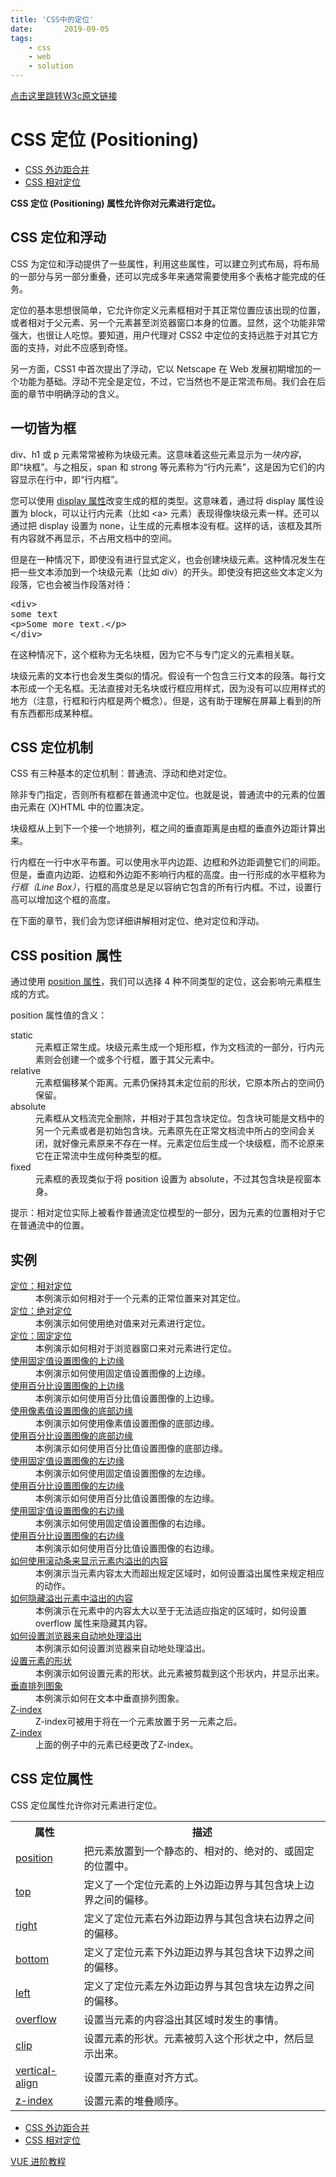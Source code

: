 ```yaml
---
title: 'CSS中的定位'
date:       2019-09-05
tags:
	- css
	- web
	- solution
---
```















[点击这里跳转W3c原文链接](https://www.w3school.com.cn/css/css_positioning.asp)  

<div id="maincontent">

<h1>CSS 定位 (Positioning)</h1>

<div id="tpn">
<ul class="prenext">
<li class="pre"><a href="/css/css_margin_collapsing.asp" title="CSS 外边距合并">CSS 外边距合并</a></li>
<li class="next"><a href="/css/css_positioning_relative.asp" title="CSS 相对定位">CSS 相对定位</a></li>
</ul>
</div>


<div id="intro">
<p><strong>CSS 定位 (Positioning) 属性允许你对元素进行定位。</strong></p>
</div>


<div>
<h2>CSS 定位和浮动</h2>

<p>CSS 为定位和浮动提供了一些属性，利用这些属性，可以建立列式布局，将布局的一部分与另一部分重叠，还可以完成多年来通常需要使用多个表格才能完成的任务。</p>

<p>定位的基本思想很简单，它允许你定义元素框相对于其正常位置应该出现的位置，或者相对于父元素、另一个元素甚至浏览器窗口本身的位置。显然，这个功能非常强大，也很让人吃惊。要知道，用户代理对 CSS2 中定位的支持远胜于对其它方面的支持，对此不应感到奇怪。</p>

<p>另一方面，CSS1 中首次提出了浮动，它以 Netscape 在 Web 发展初期增加的一个功能为基础。浮动不完全是定位，不过，它当然也不是正常流布局。我们会在后面的章节中明确浮动的含义。</p>
</div>


<div>
<h2>一切皆为框</h2>

<p>div、h1 或 p 元素常常被称为块级元素。这意味着这些元素显示为<em>一块内容</em>，即“块框”。与之相反，span 和 strong 等元素称为“行内元素”，这是因为它们的内容显示在行中，即“行内框”。</p>

<p>您可以使用 <a href="/cssref/pr_class_display.asp" title="CSS display 属性">display 属性</a>改变生成的框的类型。这意味着，通过将 display 属性设置为 block，可以让行内元素（比如 &lt;a&gt; 元素）表现得像块级元素一样。还可以通过把 display 设置为 none，让生成的元素根本没有框。这样的话，该框及其所有内容就不再显示，不占用文档中的空间。</p>

<p>但是在一种情况下，即使没有进行显式定义，也会创建块级元素。这种情况发生在把一些文本添加到一个块级元素（比如 div）的开头。即使没有把这些文本定义为段落，它也会被当作段落对待：</p>

<pre>&lt;div&gt;
some text
&lt;p&gt;Some more text.&lt;/p&gt;
&lt;/div&gt;
</pre>

<p>在这种情况下，这个框称为无名块框，因为它不与专门定义的元素相关联。</p>

<p>块级元素的文本行也会发生类似的情况。假设有一个包含三行文本的段落。每行文本形成一个无名框。无法直接对无名块或行框应用样式，因为没有可以应用样式的地方（注意，行框和行内框是两个概念）。但是，这有助于理解在屏幕上看到的所有东西都形成某种框。</p>
</div>


<div>
<h2>CSS 定位机制</h2>

<p>CSS 有三种基本的定位机制：普通流、浮动和绝对定位。</p>

<p>除非专门指定，否则所有框都在普通流中定位。也就是说，普通流中的元素的位置由元素在 (X)HTML 中的位置决定。</p>

<p>块级框从上到下一个接一个地排列，框之间的垂直距离是由框的垂直外边距计算出来。</p>

<p>行内框在一行中水平布置。可以使用水平内边距、边框和外边距调整它们的间距。但是，垂直内边距、边框和外边距不影响行内框的高度。由一行形成的水平框称为<em>行框（Line Box）</em>，行框的高度总是足以容纳它包含的所有行内框。不过，设置行高可以增加这个框的高度。</p>

<p>在下面的章节，我们会为您详细讲解相对定位、绝对定位和浮动。</p>
</div>


<div>
<h2>CSS position 属性</h2>

<p>通过使用 <a href="/cssref/pr_class_position.asp" title="CSS position 属性">position 属性</a>，我们可以选择 4 种不同类型的定位，这会影响元素框生成的方式。</p>

<p>position 属性值的含义：</p>

<dl class="define">
<dt>static</dt>
<dd>元素框正常生成。块级元素生成一个矩形框，作为文档流的一部分，行内元素则会创建一个或多个行框，置于其父元素中。</dd>

<dt>relative</dt>
<dd>元素框偏移某个距离。元素仍保持其未定位前的形状，它原本所占的空间仍保留。</dd>

<dt>absolute</dt>
<dd>元素框从文档流完全删除，并相对于其包含块定位。包含块可能是文档中的另一个元素或者是初始包含块。元素原先在正常文档流中所占的空间会关闭，就好像元素原来不存在一样。元素定位后生成一个块级框，而不论原来它在正常流中生成何种类型的框。</dd>

<dt>fixed</dt>
<dd>元素框的表现类似于将 position 设置为 absolute，不过其包含块是视窗本身。</dd>
</dl>

<p class="tip"><span>提示：</span>相对定位实际上被看作普通流定位模型的一部分，因为元素的位置相对于它在普通流中的位置。</p>
</div>


<div class="example">
<h2>实例</h2>
<dl>
<dt><a target="_blank" href="/tiy/t.asp?f=csse_position_relative">定位：相对定位</a></dt>
<dd>本例演示如何相对于一个元素的正常位置来对其定位。</dd>

<dt><a target="_blank" href="/tiy/t.asp?f=csse_position_absolute">定位：绝对定位</a></dt>
<dd>本例演示如何使用绝对值来对元素进行定位。</dd>

<dt><a target="_blank" href="/tiy/t.asp?f=csse_position_fixed">定位：固定定位</a></dt>
<dd>本例演示如何相对于浏览器窗口来对元素进行定位。</dd>

<dt><a target="_blank" href="/tiy/t.asp?f=csse_position_top">使用固定值设置图像的上边缘</a></dt>
<dd>本例演示如何使用固定值设置图像的上边缘。</dd>

<dt><a target="_blank" href="/tiy/t.asp?f=csse_position_top_percent">使用百分比设置图像的上边缘</a></dt>
<dd>本例演示如何使用百分比值设置图像的上边缘。</dd>

<dt><a target="_blank" href="/tiy/t.asp?f=csse_position_bottom">使用像素值设置图像的底部边缘</a></dt>
<dd>本例演示如何使用像素值设置图像的底部边缘。</dd>

<dt><a target="_blank" href="/tiy/t.asp?f=csse_position_bottom_percent">使用百分比设置图像的底部边缘</a></dt>
<dd>本例演示如何使用百分比值设置图像的底部边缘。</dd>

<dt><a target="_blank" href="/tiy/t.asp?f=csse_position_left">使用固定值设置图像的左边缘</a></dt>
<dd>本例演示如何使用固定值设置图像的左边缘。</dd>

<dt><a target="_blank" href="/tiy/t.asp?f=csse_position_left_percent">使用百分比设置图像的左边缘</a></dt>
<dd>本例演示如何使用百分比值设置图像的左边缘。</dd>

<dt><a target="_blank" href="/tiy/t.asp?f=csse_position_right">使用固定值设置图像的右边缘</a></dt>
<dd>本例演示如何使用固定值设置图像的右边缘。</dd>

<dt><a target="_blank" href="/tiy/t.asp?f=csse_position_right_percent">使用百分比设置图像的右边缘</a></dt>
<dd>本例演示如何使用百分比值设置图像的右边缘。</dd>

<dt><a target="_blank" href="/tiy/t.asp?f=csse_overflow">如何使用滚动条来显示元素内溢出的内容</a></dt>
<dd>本例演示当元素内容太大而超出规定区域时，如何设置溢出属性来规定相应的动作。</dd>

<dt><a target="_blank" href="/tiy/t.asp?f=csse_pos_overflow_hidden">如何隐藏溢出元素中溢出的内容</a></dt>
<dd>本例演示在元素中的内容太大以至于无法适应指定的区域时，如何设置 overflow 属性来隐藏其内容。</dd>

<dt><a target="_blank" href="/tiy/t.asp?f=csse_pos_overflow_auto">如何设置浏览器来自动地处理溢出</a></dt>
<dd>本例演示如何设置浏览器来自动地处理溢出。</dd>

<dt><a target="_blank" href="/tiy/t.asp?f=csse_clip">设置元素的形状</a></dt>
<dd>本例演示如何设置元素的形状。此元素被剪裁到这个形状内，并显示出来。</dd>

<dt><a target="_blank" href="/tiy/t.asp?f=csse_vertical-align">垂直排列图象</a></dt>
<dd>本例演示如何在文本中垂直排列图象。</dd>

<dt><a target="_blank" href="/tiy/t.asp?f=csse_zindex2">Z-index</a></dt>
<dd>Z-index可被用于将在一个元素放置于另一元素之后。</dd>

<dt><a target="_blank" href="/tiy/t.asp?f=csse_zindex1">Z-index</a></dt>
<dd>上面的例子中的元素已经更改了Z-index。</dd>
</dl>
</div>


<div>
<h2>CSS 定位属性</h2>

<p>CSS 定位属性允许你对元素进行定位。</p>

<table class="dataintable">
  <tbody><tr>
    <th>属性</th>
    <th>描述</th>
  </tr>
  <tr>
    <td><a href="/cssref/pr_class_position.asp">position</a></td>
    <td>把元素放置到一个静态的、相对的、绝对的、或固定的位置中。</td>
  </tr>
  <tr>
    <td><a href="/cssref/pr_pos_top.asp">top</a></td>
    <td>定义了一个定位元素的上外边距边界与其包含块上边界之间的偏移。</td>
  </tr>
  <tr>
    <td><a href="/cssref/pr_pos_right.asp">right</a></td>
    <td>定义了定位元素右外边距边界与其包含块右边界之间的偏移。</td>
  </tr>
  <tr>
    <td><a href="/cssref/pr_pos_bottom.asp">bottom</a></td>
    <td>定义了定位元素下外边距边界与其包含块下边界之间的偏移。</td>
  </tr>
  <tr>
    <td><a href="/cssref/pr_pos_left.asp">left</a></td>
    <td>定义了定位元素左外边距边界与其包含块左边界之间的偏移。</td>
  </tr>
  <tr>
    <td><a href="/cssref/pr_pos_overflow.asp">overflow</a></td>
    <td>设置当元素的内容溢出其区域时发生的事情。</td>
  </tr>
  <tr>
    <td><a href="/cssref/pr_pos_clip.asp">clip</a></td>
    <td>设置元素的形状。元素被剪入这个形状之中，然后显示出来。</td>
  </tr>
  <tr>
    <td><a href="/cssref/pr_pos_vertical-align.asp">vertical-align</a></td>
    <td>设置元素的垂直对齐方式。</td>
  </tr>
  <tr>
    <td><a href="/cssref/pr_pos_z-index.asp">z-index</a></td>
    <td>设置元素的堆叠顺序。</td>
  </tr>
</tbody></table>
</div>


<div id="bpn">
<ul class="prenext">
<li class="pre"><a href="/css/css_margin_collapsing.asp" title="CSS 外边距合并">CSS 外边距合并</a></li>
<li class="next"><a href="/css/css_positioning_relative.asp" title="CSS 相对定位">CSS 相对定位</a></li>
</ul>
</div>


<div id="ad_footer">
<a id="ad_footer_link" href="https://gio.ren/w/JoODXE9Y" title="VUE 进阶教程" target="_blank">VUE 进阶教程</a>
</div>

</div>

